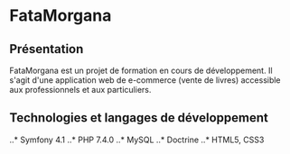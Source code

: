 # FataMorgana

## Présentation

FataMorgana est un projet de formation en cours de développement. Il s'agit d'une application web de e-commerce (vente de livres) accessible aux professionnels et aux particuliers. 


## Technologies et langages de développement 

  ..* Symfony 4.1
  ..* PHP 7.4.0
  ..* MySQL
  ..* Doctrine
  ..* HTML5, CSS3
  
